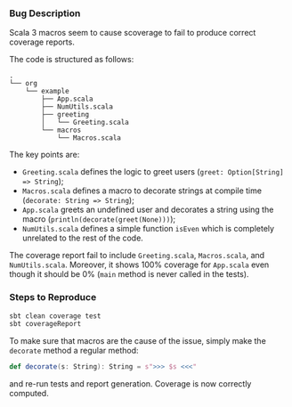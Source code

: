 ### Bug Description

Scala 3 macros seem to cause scoverage to fail to produce correct coverage reports.

The code is structured as follows:

```
.
└── org
    └── example
        ├── App.scala
        ├── NumUtils.scala
        ├── greeting
        │   └── Greeting.scala
        └── macros
            └── Macros.scala
```

The key points are:
  - `Greeting.scala` defines the logic to greet users (`greet: Option[String] => String`);
  - `Macros.scala` defines a macro to decorate strings at compile time (`decorate: String => String`);
  - `App.scala` greets an undefined user and decorates a string using the macro (`println(decorate(greet(None)))`);
  - `NumUtils.scala` defines a simple function `isEven` which is completely unrelated to the rest of the code.

The coverage report fail to include `Greeting.scala`, `Macros.scala`, and `NumUtils.scala`. Moreover, it shows 100%
coverage for `App.scala` even though it should be 0% (`main` method is never called in the tests).

### Steps to Reproduce

```bash
sbt clean coverage test
sbt coverageReport
```

To make sure that macros are the cause of the issue, simply make the `decorate` method a regular method:

```scala
def decorate(s: String): String = s">>> $s <<<"
```

and re-run tests and report generation. Coverage is now correctly computed.